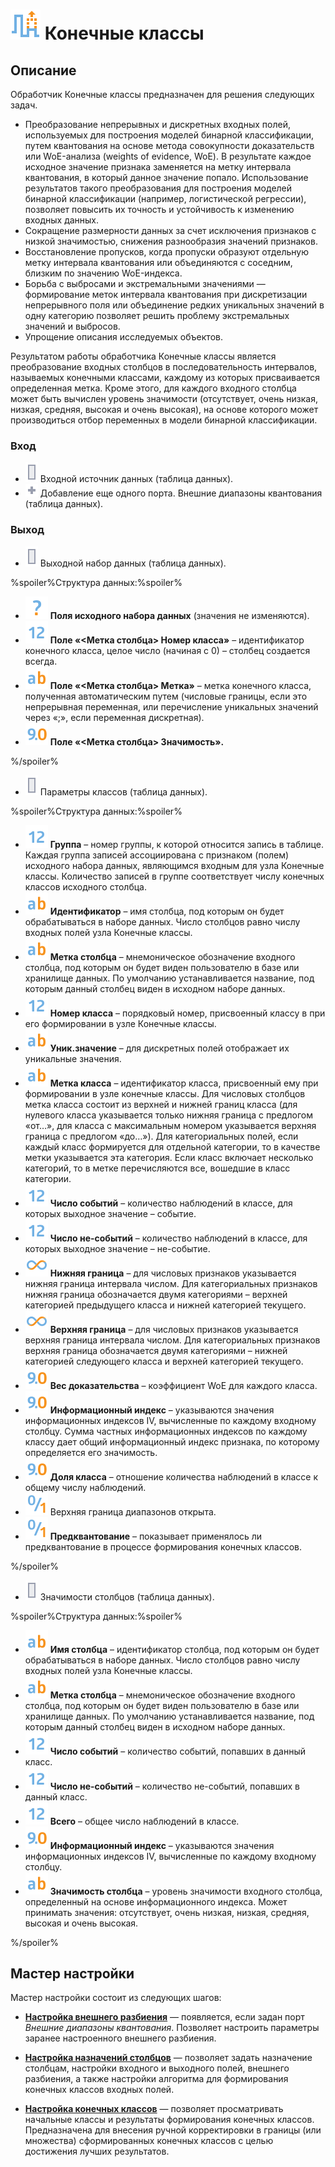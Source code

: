 # ![](../../images/icons/vendors/coarseclasses.svg) Конечные классы

## Описание

Обработчик Конечные классы предназначен для решения следующих задач.

* Преобразование непрерывных и дискретных входных полей, используемых для построения моделей бинарной классификации, путем квантования на основе метода совокупности доказательств или WoE-анализа (weights of evidence, WoE). В результате каждое исходное значение признака заменяется на метку интервала квантования, в который данное значение попало. Использование результатов такого преобразования для построения моделей бинарной классификации (например, логистической регрессии), позволяет повысить их точность и устойчивость к изменению входных данных.
* Сокращение размерности данных за счет исключения признаков с низкой значимостью, снижения разнообразия значений признаков.
* Восстановление пропусков, когда пропуски образуют отдельную метку интервала квантования или объединяются с соседним, близким по значению WoE-индекса.
* Борьба с выбросами и экстремальными значениями — формирование меток интервала квантования при дискретизации непрерывного поля или объединение редких уникальных значений в одну категорию позволяет решить проблему экстремальных значений и выбросов.
* Упрощение описания исследуемых объектов.

Результатом работы обработчика Конечные классы является преобразование входных столбцов в последовательность интервалов, называемых конечными классами, каждому из которых присваивается определенная метка. Кроме этого, для каждого входного столбца может быть вычислен уровень значимости (отсутствует, очень низкая, низкая, средняя, высокая и очень высокая), на основе которого может производиться отбор переменных в модели бинарной классификации.

### Вход

* ![](../../images/icons/ports/input_table_inactive.svg) Входной источник данных (таблица данных). 
* ![](../../images/icons/ports/add_inactive.svg) Добавление еще одного порта. Внешние диапазоны квантования (таблица данных). 

### Выход

* ![](../../images/icons/ports/output_table_inactive.svg) Выходной набор данных (таблица данных).

%spoiler%Структура данных:%spoiler%

  * ![](../../images/icons/datatype_18/datatype_default-07.svg) **Поля исходного набора данных** (значения не изменяются).
  * ![](../../images/icons/datatype_18/datatype_default-02.svg) **Поле «<Метка столбца> Номер класса»** – идентификатор конечного класса, целое число (начиная с 0) – столбец создается всегда.
  * ![](../../images/icons/datatype_18/datatype_default-01.svg) **Поле «<Метка столбца> Метка»** – метка конечного класса, полученная автоматическим путем (числовые границы, если это непрерывная переменная, или перечисление уникальных значений через «;», если переменная дискретная).
  * ![](../../images/icons/datatype_18/datatype_default-03.svg) **Поле «<Метка столбца> Значимость».**

%/spoiler%


* ![](../../images/icons/ports/input_table_inactive.svg) Параметры классов (таблица данных).

%spoiler%Структура данных:%spoiler%

* ![](../../images/icons/datatype_18/datatype_default-02.svg) **Группа** – номер группы, к которой относится запись в таблице. Каждая группа записей ассоциирована с признаком (полем) исходного набора данных, являющимся входным для узла Конечные классы. Количество записей в группе соответствует числу конечных классов исходного столбца.
* ![](../../images/icons/datatype_18/datatype_default-01.svg) **Идентификатор** – имя столбца, под которым он будет обрабатываться в наборе данных. Число столбцов равно числу входных полей узла Конечные классы.
* ![](../../images/icons/datatype_18/datatype_default-01.svg) **Метка столбца** – мнемоническое обозначение входного столбца, под которым он будет виден пользователю в базе или хранилище данных. По умолчанию устанавливается название, под которым данный столбец виден в исходном наборе данных.
* ![](../../images/icons/datatype_18/datatype_default-02.svg) **Номер класса** – порядковый номер, присвоенный классу в при его формировании в узле Конечные классы.
* ![](../../images/icons/datatype_18/datatype_default-01.svg) **Уник.значение** – для дискретных полей отображает их уникальные значения.
* ![](../../images/icons/datatype_18/datatype_default-01.svg) **Метка класса** – идентификатор класса, присвоенный ему при формировании в узле конечные классы. Для числовых столбцов метка класса состоит из верхней и нижней границ класса (для нулевого класса указывается только нижняя граница с предлогом «от…», для класса с максимальным номером указывается верхняя граница с предлогом «до…»). Для категориальных полей, если каждый класс формируется для отдельной категории, то в качестве метки указывается эта категория. Если класс включает несколько категорий, то в метке перечисляются все, вошедшие в класс категории.
* ![](../../images/icons/datatype_18/datatype_default-02.svg) **Число событий** – количество наблюдений в классе, для которых выходное значение – событие.
* ![](../../images/icons/datatype_18/datatype_default-02.svg) **Число не-событий** – количество наблюдений в классе, для которых выходное значение – не-событие.
* ![](../../images/icons/datatype_18/datatype_default-06.svg) **Нижняя граница** – для числовых признаков указывается нижняя граница интервала числом. Для категориальных признаков нижняя граница обозначается двумя категориями – верхней категорией предыдущего класса и нижней категорией текущего.
* ![](../../images/icons/datatype_18/datatype_default-06.svg) **Верхняя граница** – для числовых признаков указывается верхняя граница интервала числом. Для категориальных признаков верхняя граница обозначается двумя категориями – нижней категорией следующего класса и верхней категорией текущего.
* ![](../../images/icons/datatype_18/datatype_default-03.svg) **Вес доказательства** – коэффициент WoE для каждого класса.
* ![](../../images/icons/datatype_18/datatype_default-03.svg) **Информационный индекс** – указываются значения информационных индексов IV, вычисленные по каждому входному столбцу. Сумма частных информационных индексов по каждому классу дает общий информационный индекс признака, по которому определяется его значимость.
* ![](../../images/icons/datatype_18/datatype_default-03.svg) **Доля класса** – отношение количества наблюдений в классе к общему числу наблюдений.
* ![](../../images/icons/datatype_18/datatype_default-04.svg) Верхняя граница диапазонов открыта.
* ![](../../images/icons/datatype_18/datatype_default-04.svg) **Предквантование** – показывает применялось ли предквантование в процессе формирования конечных классов.

%/spoiler%

* ![](../../images/icons/ports/input_table_inactive.svg) Значимости столбцов (таблица данных).

%spoiler%Структура данных:%spoiler%

* ![](../../images/icons/datatype_18/datatype_default-01.svg) **Имя столбца** – идентификатор столбца, под которым он будет обрабатываться в наборе данных. Число столбцов равно числу входных полей узла Конечные классы.
* ![](../../images/icons/datatype_18/datatype_default-01.svg) **Метка столбца** – мнемоническое обозначение входного столбца, под которым он будет виден пользователю в базе или хранилище данных. По умолчанию устанавливается название, под которым данный столбец виден в исходном наборе данных.
* ![](../../images/icons/datatype_18/datatype_default-02.svg) **Число событий** – количество событий, попавших в данный класс.
* ![](../../images/icons/datatype_18/datatype_default-02.svg) **Число не-событий** – количество не-событий, попавших в данный класс.
* ![](../../images/icons/datatype_18/datatype_default-02.svg) **Всего** – общее число наблюдений в классе.
* ![](../../images/icons/datatype_18/datatype_default-03.svg) **Информационный индекс** – указываются значения информационных индексов IV, вычисленные по каждому входному столбцу.
* ![](../../images/icons/datatype_18/datatype_default-01.svg) **Значимость столбца** – уровень значимости входного столбца, определенный на основе информационного индекса. Может принимать значения: отсутствует, очень низкая, низкая, средняя, высокая и очень высокая.

%/spoiler%

## Мастер настройки

Мастер настройки состоит из следующих шагов:

* **[Настройка внешнего разбиения](./fine-classes/configuring-an-external-partition.md)** — появляется, если задан порт *Внешние диапазоны квантования*. Позволяет настроить параметры заранее настроенного внешнего разбиения.

* **[Настройка назначений столбцов](./fine-classes/configure-column-assignments.md)** — позволяет задать назначение столбцам, настройки входного и выходного полей, внешнего разбиения, а также настройки алгоритма для формирования конечных классов входных полей.

* **[Настройка конечных классов](./fine-classes/configuring-the-finite-classes.md)** — позволяет просматривать начальные классы и результаты формирования конечных классов. Предназначена для внесения ручной корректировки в границы (или множества) сформированных конечных классов с целью достижения лучших результатов.
